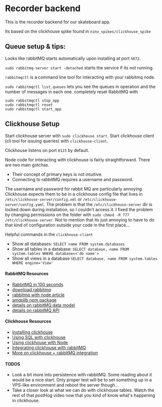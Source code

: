 # Recorder backend

This is the recorder backend for our skateboard app.

Its based on the clickhouse spike found in `nino_spikes/clickhouse_spike`

## Queue setup & tips:

Looks like rabbitMQ starts automatically upon installing at port `5672`.

`sudo rabbitmq-server start -detached` starts the service if its not running.

`rabbitmqctl` is a command line tool for interacting with your rabbitmq node.

`sudo rabbitmqctl list_queues` lets you see the queues in operation and the number of messages in each one.
completely reset RabbitMQ with

```
sudo rabbitmqctl stop_app
sudo rabbitmqctl reset
sudo rabbitmqctl start_app
```

## Clickhouse Setup

Start clickhouse server with `sudo clickhouse start`.
Start clickhouse client (cli tool for issuing queries) with `clickhouse-client`.

Clickhouse listens on port `8123` by default.

Node code for interacting with clickhouse is fairly straightforward. There are two main gotchas.

- Their concept of primary keys is not intuitive.
- Connecting to rabbitMQ requires a username and password.

The username and password for rabbit MQ are particularly annoying. Clickhouse expects them to be in a clickhouse config file that lives in `/etc/clickhouse-server/config.xml` or `/etc/clickhouse-server/config.yaml`. The problem is that the `/etc/clickhouse-server` dir is locked down during installation, so I couldn't access it. I fixed the problem by changing permissions on the folder with `sudo chmod -R 777 /etc/clickhouse-server`. Not to mention that its just annoying to have to do that kind of configuration outside your code in the first place...

Helpful commands in the `clickhouse-client`

- Show all databases: `SELECT name FROM system.databases`
- Show all tables in a database: `SELECT database, name FROM system.tables WHERE database=<'db name'>`
- Show all views in a database `SELECT database, name FROM system.tables WHERE engine='View'`

#### RabbitMQ Resources

- [RabbitMQ in 100 seconds](https://www.youtube.com/watch?v=NQ3fZtyXji0&ab_channel=Fireship)
- [download rabbitmq](https://www.rabbitmq.com/download.html)
- [rabbitmq with node article](https://sharmilas.medium.com/get-started-with-rabbitmq-in-node-js-1adb18d019d0)
- [amqplib npm package](https://www.npmjs.com/package/amqplib)
- [details on rabbitMQ data model](https://www.rabbitmq.com/tutorials/amqp-concepts.html)
- [details on rabbitMQ API](https://amqp-node.github.io/amqplib/channel_api.html#channel_publish)

#### Clickhouse Resources

- [Installing clickhouse](https://clickhouse.com/docs/en/quick-start#step-1-get-clickhouse)
- [Using SQL with clickhouse](https://clickhouse.com/docs/en/quick-start/#step-3-create-a-database-and-table)
- [Using clickhouse with Node](https://clickhouse.com/docs/en/integrations/language-clients/nodejs)
- [Integrating clickhouse with rabbitMQ](https://clickhouse.com/docs/en/engines/table-engines/integrations/rabbitmq/)
- [More on clickhouse + rabbitMQ integration](https://cloud.yandex.com/en/docs/managed-clickhouse/tutorials/fetch-data-from-rabbitmq#configure-mch-for-rmq)

#### TODOS

- Look a bit more into persistence with rabbitMQ. Some reading about it would be a nice start. Only proper test will be to set something up in a VPS-like environment and reboot the server though...
- Take a closer look at what we can do with clickhouse tables. Watch the rest of that postHog video now that you kind of know what's happening in clickhouse.
